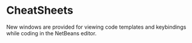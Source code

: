 # CheatSheets

New windows are provided for viewing code templates and keybindings while coding in the NetBeans editor. 
